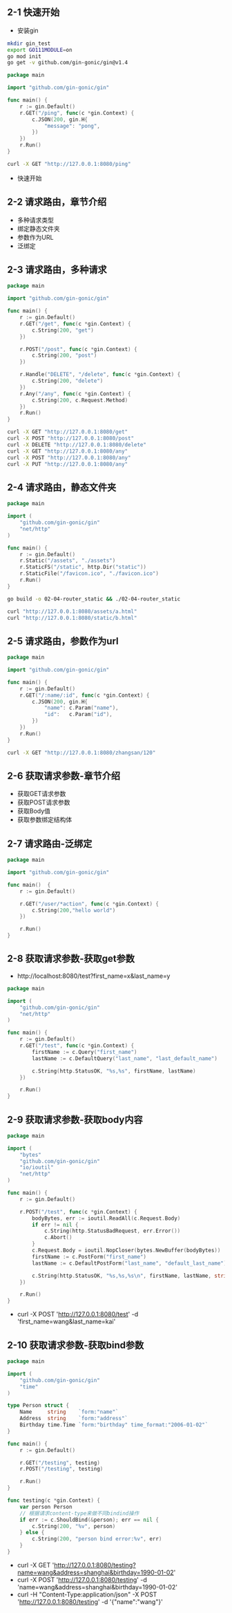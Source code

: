 ## 2-1 快速开始
- 安装gin
```bash
mkdir gin_test
export GO111MODULE=on
go mod init
go get -v github.com/gin-gonic/gin@v1.4
```
```go
package main

import "github.com/gin-gonic/gin"

func main() {
	r := gin.Default()
	r.GET("/ping", func(c *gin.Context) {
		c.JSON(200, gin.H{
			"message": "pong",
		})
	})
	r.Run()
}

```
```bash
curl -X GET "http://127.0.0.1:8080/ping"
```
- 快速开始

## 2-2 请求路由，章节介绍
- 多种请求类型
- 绑定静态文件夹
- 参数作为URL
- 泛绑定
## 2-3 请求路由，多种请求
```go
package main

import "github.com/gin-gonic/gin"

func main() {
	r := gin.Default()
	r.GET("/get", func(c *gin.Context) {
		c.String(200, "get")
	})

	r.POST("/post", func(c *gin.Context) {
		c.String(200, "post")
	})

	r.Handle("DELETE", "/delete", func(c *gin.Context) {
		c.String(200, "delete")
	})
	r.Any("/any", func(c *gin.Context) {
		c.String(200, c.Request.Method)
	})
	r.Run()
}
```
```bash
curl -X GET "http://127.0.0.1:8080/get"
curl -X POST "http://127.0.0.1:8080/post"
curl -X DELETE "http://127.0.0.1:8080/delete"
curl -X GET "http://127.0.0.1:8080/any"
curl -X POST "http://127.0.0.1:8080/any"
curl -X PUT "http://127.0.0.1:8080/any"

```
## 2-4 请求路由，静态文件夹
```go
package main

import (
	"github.com/gin-gonic/gin"
	"net/http"
)

func main() {
	r := gin.Default()
	r.Static("/assets", "./assets")
	r.StaticFS("/static", http.Dir("static"))
	r.StaticFile("/favicon.ico", "./favicon.ico")
	r.Run()
}
```
```bash
go build -o 02-04-router_static && ./02-04-router_static

curl "http://127.0.0.1:8080/assets/a.html"
curl "http://127.0.0.1:8080/static/b.html"
```
## 2-5 请求路由，参数作为url
```go
package main

import "github.com/gin-gonic/gin"

func main() {
	r := gin.Default()
	r.GET("/:name/:id", func(c *gin.Context) {
		c.JSON(200, gin.H{
			"name": c.Param("name"),
			"id":   c.Param("id"),
		})
	})
	r.Run()
}
```
```bash
curl -X GET "http://127.0.0.1:8080/zhangsan/120"
```
## 2-6 获取请求参数-章节介绍
- 获取GET请求参数
- 获取POST请求参数
- 获取Body值
- 获取参数绑定结构体

## 2-7 请求路由-泛绑定
```go
package main

import "github.com/gin-gonic/gin"

func main()  {
	r := gin.Default()

	r.GET("/user/*action", func(c *gin.Context) {
		c.String(200,"hello world")
	})

	r.Run()
}
```
## 2-8 获取请求参数-获取get参数
- http://localhost:8080/test?first_name=x&last_name=y
```go
package main

import (
	"github.com/gin-gonic/gin"
	"net/http"
)

func main() {
	r := gin.Default()
	r.GET("/test", func(c *gin.Context) {
		firstName := c.Query("first_name")
		lastName := c.DefaultQuery("last_name", "last_default_name")

		c.String(http.StatusOK, "%s,%s", firstName, lastName)
	})

	r.Run()
}

```

## 2-9 获取请求参数-获取body内容
```go
package main

import (
	"bytes"
	"github.com/gin-gonic/gin"
	"io/ioutil"
	"net/http"
)

func main() {
	r := gin.Default()

	r.POST("/test", func(c *gin.Context) {
		bodyBytes, err := ioutil.ReadAll(c.Request.Body)
		if err != nil {
			c.String(http.StatusBadRequest, err.Error())
			c.Abort()
		}
		c.Request.Body = ioutil.NopCloser(bytes.NewBuffer(bodyBytes))
		firstName := c.PostForm("first_name")
		lastName := c.DefaultPostForm("last_name", "default_last_name")

		c.String(http.StatusOK, "%s,%s,%s\n", firstName, lastName, string(bodyBytes))
	})

	r.Run()
}

```
- curl -X POST 'http://127.0.0.1:8080/test' -d 'first_name=wang&last_name=kai'

## 2-10 获取请求参数-获取bind参数
```go
package main

import (
	"github.com/gin-gonic/gin"
	"time"
)

type Person struct {
	Name     string    `form:"name"`
	Address  string    `form:"address"`
	Birthday time.Time `form:"birthday" time_format:"2006-01-02"`
}

func main() {
	r := gin.Default()

	r.GET("/testing", testing)
	r.POST("/testing", testing)

	r.Run()
}

func testing(c *gin.Context) {
	var person Person
	// 根据请求content-type来做不同bindind操作
	if err := c.ShouldBind(&person); err == nil {
		c.String(200, "%v", person)
	} else {
		c.String(200, "person bind error:%v", err)
	}
}

```
- curl -X GET 'http://127.0.0.1:8080/testing?name=wang&address=shanghai&birthday=1990-01-02'
- curl -X POST 'http://127.0.0.1:8080/testing' -d 'name=wang&address=shanghai&birthday=1990-01-02'
- curl -H "Content-Type:application/json" -X POST 'http://127.0.0.1:8080/testing' -d '{"name":"wang"}'

